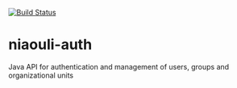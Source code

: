 [![Build Status](https://travis-ci.org/traxtech/niaouli-auth.svg?branch=master)](https://travis-ci.org/traxtech/niaouli-auth)

# niaouli-auth

Java API for authentication and management of users, groups and organizational units
